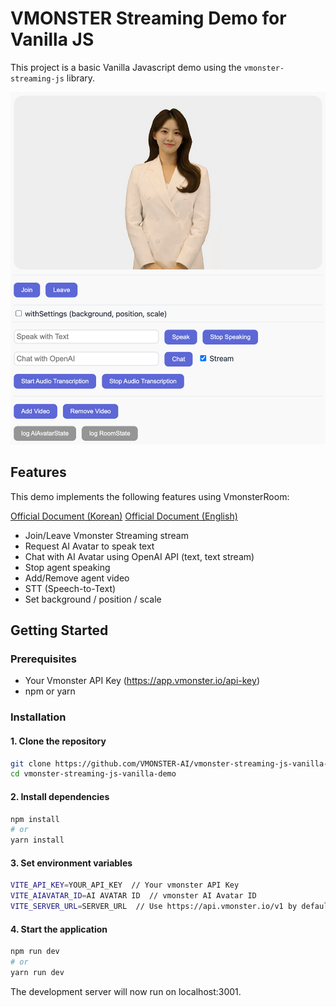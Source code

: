 # VMONSTER Streaming Demo for Vanilla JS

This project is a basic Vanilla Javascript demo using the `vmonster-streaming-js` library.

![demo](./public/screenshot-demo.png)

## Features

This demo implements the following features using VmonsterRoom:

[Official Document (Korean)](https://docs.vmonster.io/undefined/real-time-streaming-sdk/vmonsterRoom)
[Official Document (English)](https://docs.vmonster.io/english/real-time-streaming-sdk/vmonsterRoom)

- Join/Leave Vmonster Streaming stream
- Request AI Avatar to speak text
- Chat with AI Avatar using OpenAI API (text, text stream)
- Stop agent speaking
- Add/Remove agent video
- STT (Speech-to-Text)
- Set background / position / scale

## Getting Started

### Prerequisites

- Your Vmonster API Key (https://app.vmonster.io/api-key)
- npm or yarn

### Installation

#### 1. Clone the repository

```bash
git clone https://github.com/VMONSTER-AI/vmonster-streaming-js-vanilla-demo.git
cd vmonster-streaming-js-vanilla-demo
```

#### 2. Install dependencies

```bash
npm install
# or
yarn install
```

#### 3. Set environment variables

```bash
VITE_API_KEY=YOUR_API_KEY  // Your vmonster API Key
VITE_AIAVATAR_ID=AI AVATAR ID  // vmonster AI Avatar ID
VITE_SERVER_URL=SERVER_URL  // Use https://api.vmonster.io/v1 by default.
```

#### 4. Start the application

```bash
npm run dev
# or
yarn run dev
```

The development server will now run on localhost:3001.
